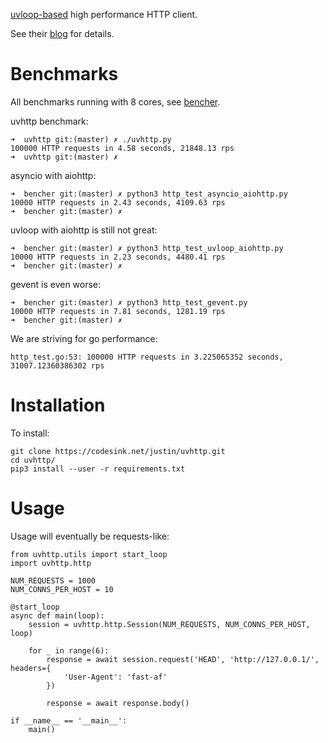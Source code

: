 [uvloop-based](https://github.com/magicstack/uvloop) high performance HTTP client.

See their [blog](https://magic.io/blog/uvloop-blazing-fast-python-networking/) for details.

# Benchmarks

All benchmarks running with 8 cores, see [bencher](https://codesink.net/justin/bencher).

uvhttp benchmark:

```
➜  uvhttp git:(master) ✗ ./uvhttp.py
100000 HTTP requests in 4.58 seconds, 21848.13 rps
➜  uvhttp git:(master) ✗
```

asyncio with aiohttp:

```
➜  bencher git:(master) ✗ python3 http_test_asyncio_aiohttp.py
10000 HTTP requests in 2.43 seconds, 4109.63 rps
➜  bencher git:(master) ✗
```

uvloop with aiohttp is still not great:

```
➜  bencher git:(master) ✗ python3 http_test_uvloop_aiohttp.py
10000 HTTP requests in 2.23 seconds, 4480.41 rps
➜  bencher git:(master) ✗
```

gevent is even worse:

```
➜  bencher git:(master) ✗ python3 http_test_gevent.py 
10000 HTTP requests in 7.81 seconds, 1281.19 rps
➜  bencher git:(master) ✗ 
```

We are striving for go performance:

```
http_test.go:53: 100000 HTTP requests in 3.225065352 seconds, 31007.12360386302 rps
```

# Installation

To install:

```
git clone https://codesink.net/justin/uvhttp.git
cd uvhttp/
pip3 install --user -r requirements.txt
```

# Usage

Usage will eventually be requests-like:

```
from uvhttp.utils import start_loop
import uvhttp.http

NUM_REQUESTS = 1000
NUM_CONNS_PER_HOST = 10

@start_loop
async def main(loop):
    session = uvhttp.http.Session(NUM_REQUESTS, NUM_CONNS_PER_HOST, loop)

    for _ in range(6):
        response = await session.request('HEAD', 'http://127.0.0.1/', headers={
            'User-Agent': 'fast-af'
        })

        response = await response.body()

if __name__ == '__main__':
    main()
```
